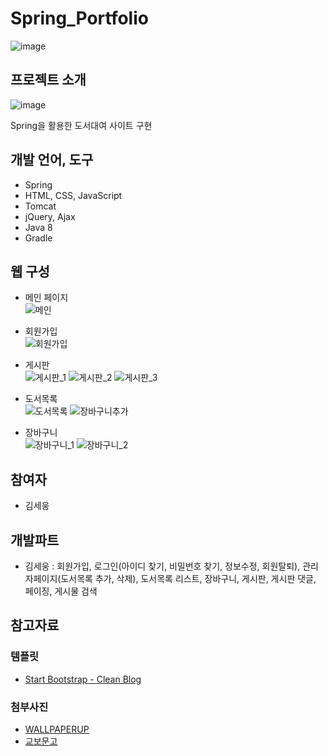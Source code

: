 # Spring_Portfolio
![image](https://user-images.githubusercontent.com/64762466/157813998-63913cc9-bade-4014-b8af-7a0122011f25.png)

## 프로젝트 소개
![image](https://user-images.githubusercontent.com/64762466/157844409-e04a89ca-43b3-4bae-b52b-a32569c0acc7.png)

Spring을 활용한 도서대여 사이트 구현

## 개발 언어, 도구
- Spring
- HTML, CSS, JavaScript
- Tomcat
- jQuery, Ajax
- Java 8
- Gradle

## 웹 구성
- 메인 페이지<br>
![메인](https://user-images.githubusercontent.com/64762466/157845007-24ed1dc2-3614-4716-a7bc-d78c95c0f433.gif)

- 회원가입<br>
![회원가입](https://user-images.githubusercontent.com/64762466/157845096-fa556cd7-29c8-4fc0-b8c1-0584fa1057cb.gif)

- 게시판<br>
![게시판_1](https://user-images.githubusercontent.com/64762466/157845157-e62bb924-ffed-49a1-9ec6-60e7fcc7967d.gif)
![게시판_2](https://user-images.githubusercontent.com/64762466/157847208-d6cf0679-cbe4-4958-a6f3-914af7036848.gif)
![게시판_3](https://user-images.githubusercontent.com/64762466/158072161-dd498723-6c48-4695-a9b1-16e33ddae005.gif)

- 도서목록<br>
![도서목록](https://user-images.githubusercontent.com/64762466/158072779-fb1c3db1-7073-4806-894c-641924580ea5.gif)
![장바구니추가](https://user-images.githubusercontent.com/64762466/158072860-7944046a-8355-479a-b322-cc00fe549cc0.gif)

- 장바구니<br>
![장바구니_1](https://user-images.githubusercontent.com/64762466/158072949-420cf594-a79a-4510-bc0b-dfdca24e209e.gif)
![장바구니_2](https://user-images.githubusercontent.com/64762466/158073013-d7d43558-93db-4159-9b6d-5112497190e6.gif)

## 참여자
- 김세웅

## 개발파트
- 김세웅 : 회원가입, 로그인(아이디 찾기, 비밀번호 찾기, 정보수정, 회원탈퇴), 관리자페이지(도서목록 추가, 삭제), 도서목록 리스트, 장바구니, 게시판, 게시판 댓글, 페이징, 게시물 검색

## 참고자료

### 템플릿
- [Start Bootstrap - Clean Blog](https://startbootstrap.com/theme/clean-blog)

### 첨부사진
- [WALLPAPERUP](https://www.wallpaperup.com/search/results/book+resolution:1900x1267)
- [교보문고](https://search.kyobobook.co.kr/web/search?vPstrKeyWord=IT&orderClick=LAG)
